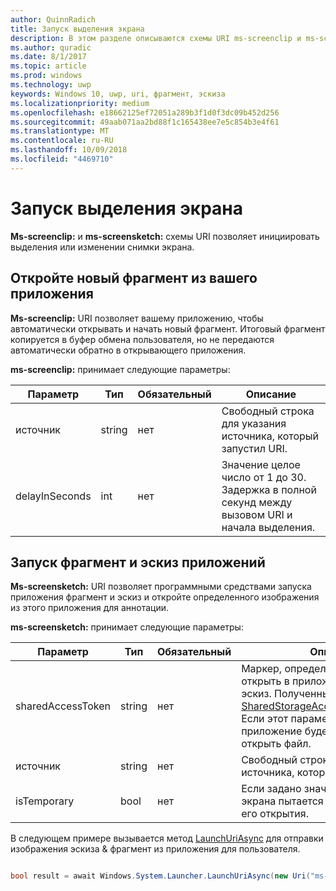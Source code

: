 ```yaml
---
author: QuinnRadich
title: Запуск выделения экрана
description: В этом разделе описываются схемы URI ms-screenclip и ms-screensketch. Ваше приложение может использовать эти схемы URI для запуска приложения фрагмент & эскиза или, чтобы открыть новый фрагмент.
ms.author: quradic
ms.date: 8/1/2017
ms.topic: article
ms.prod: windows
ms.technology: uwp
keywords: Windows 10, uwp, uri, фрагмент, эскиза
ms.localizationpriority: medium
ms.openlocfilehash: e18662125ef72051a289b3f1d0f3dc09b452d256
ms.sourcegitcommit: 49aab071aa2bd88f1c165438ee7e5c854b3e4f61
ms.translationtype: MT
ms.contentlocale: ru-RU
ms.lasthandoff: 10/09/2018
ms.locfileid: "4469710"
---
```

# <a name="launch-screen-snipping"></a>Запуск выделения экрана

**Ms-screenclip:** и **ms-screensketch:** схемы URI позволяет инициировать выделения или изменении снимки экрана.

## <a name="open-a-new-snip-from-your-app"></a>Откройте новый фрагмент из вашего приложения

**Ms-screenclip:** URI позволяет вашему приложению, чтобы автоматически открывать и начать новый фрагмент. Итоговый фрагмент копируется в буфер обмена пользователя, но не передаются автоматически обратно в открывающего приложения.

**ms-screenclip:** принимает следующие параметры:

| Параметр | Тип | Обязательный | Описание |
| --- | --- | --- | --- |
| источник | string | нет | Свободный строка для указания источника, который запустил URI. |
| delayInSeconds | int | нет | Значение целое число от 1 до 30. Задержка в полной секунд между вызовом URI и начала выделения. |

## <a name="launching-the-snip--sketch-app"></a>Запуск фрагмент и эскиз приложений

**Ms-screensketch:** URI позволяет программными средствами запуска приложения фрагмент и эскиз и откройте определенного изображения из этого приложения для аннотации.

**ms-screensketch:** принимает следующие параметры:

| Параметр | Тип | Обязательный | Описание |
| --- | --- | --- | --- |
| sharedAccessToken | string | нет | Маркер, определяющий файл, чтобы открыть в приложении фрагмент и эскиз. Полученный [SharedStorageAccessManager.AddFile](https://docs.microsoft.com/uwp/api/windows.applicationmodel.datatransfer.sharedstorageaccessmanager.addfile). Если этот параметр задан, приложение будет запущено без открыть файл. |
| источник | string | нет | Свободный строка для указания источника, который запустил URI. |
| isTemporary | bool | нет | Если задано значение True, наброска экрана пытается удалить файл после его открытия. |

В следующем примере вызывается метод [LaunchUriAsync](https://docs.microsoft.com/uwp/api/Windows.System.Launcher#Windows_System_Launcher_LaunchUriAsync_Windows_Foundation_Uri_) для отправки изображения эскиза & фрагмент из приложения для пользователя.

```csharp

bool result = await Windows.System.Launcher.LaunchUriAsync(new Uri("ms-screensketch:edit?source=MyApp&isTemporary=false&sharedAccessToken=2C37ADDA-B054-40B5-8B38-11CED1E1A2D"));

```